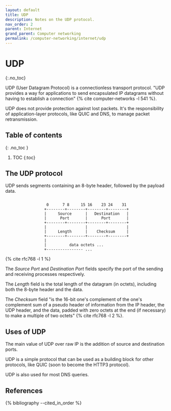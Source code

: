 ```yaml
---
layout: default
title: UDP
description: Notes on the UDP protocol.
nav_order: 2
parent: Internet
grand_parent: Computer networking
permalink: /computer-networking/internet/udp
---
```


<!-- prettier-ignore-start -->

# UDP
{:.no_toc}

UDP (User Datagram Protocol) is a connectionless transport protocol. "UDP provides a way for applications to send
encapsulated IP datagrams without having to establish a connection" {% cite computer-networks -l 541 %}.

UDP does not provide protection against lost packets. It's the responsibility of application-layer protocols, like QUIC and DNS, to manage packet retransmission.

## Table of contents
{: .no_toc }

1. TOC
{:toc}

<!-- prettier-ignore-end -->

## The UDP protocol

UDP sends segments containing an 8-byte header, followed by the payload data.

```

                  0      7 8     15 16    23 24    31
                 +--------+--------+--------+--------+
                 |     Source      |   Destination   |
                 |      Port       |      Port       |
                 +--------+--------+--------+--------+
                 |                 |                 |
                 |     Length      |    Checksum     |
                 +--------+--------+--------+--------+
                 |
                 |          data octets ...
                 +---------------- ...
```

{% cite rfc768 -l 1 %}

The _Source Port_ and _Destination Port_ fields specify the port of the sending and receiving processes respectively.

The _Length_ field is the total length of the datagram (in octets), including both the 8-byte header and the data.

The _Checksum_ field "is the 16-bit one's complement of the one's complement sum of a pseudo header of information from the IP header, the UDP header, and the data, padded with zero octets at the end (if necessary) to make a multiple of two octets" {% cite rfc768 -l 2 %}.

## Uses of UDP

The main value of UDP over raw IP is the addition of source and destination ports.

UDP is a simple protocol that can be used as a building block for other protocols, like QUIC (soon to become the HTTP3 protocol).

UDP is also used for most DNS queries.

## References

{% bibliography --cited_in_order %}
